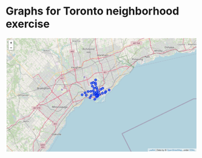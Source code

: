 # Graphs for Toronto neighborhood exercise


![Image of toronto](https://github.com/cortellini/Coursera_Capstone/blob/main/Screenshot%202021-05-18%20at%2000.03.53.png)
